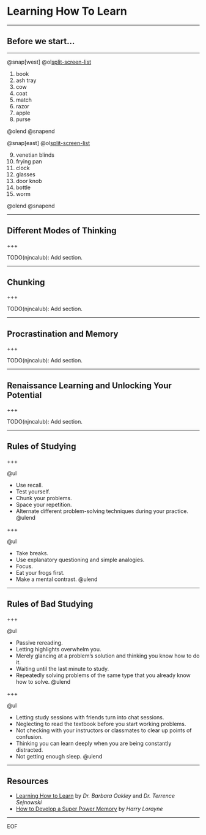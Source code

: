 # Learning How To Learn

---

## Before we start...

---

@snap[west]
@ol[split-screen-list](false)

1. book
2. ash tray
3. cow
4. coat
5. match
6. razor
7. apple
8. purse

@olend
@snapend

@snap[east]
@ol[split-screen-list](false)

9.  venetian blinds
10. frying pan
11. clock
12. glasses
13. door knob
14. bottle
15. worm

@olend
@snapend

---

## Different Modes of Thinking

+++

TODO(njncalub): Add section.

---

## Chunking

+++

TODO(njncalub): Add section.

---

## Procrastination and Memory

+++

TODO(njncalub): Add section.

---

## Renaissance Learning and Unlocking Your Potential

+++

TODO(njncalub): Add section.

---

## Rules of Studying

+++

@ul
- Use recall.
- Test yourself.
- Chunk your problems.
- Space your repetition.
- Alternate different problem-solving techniques during your practice.
@ulend

+++

@ul
- Take breaks.
- Use explanatory questioning and simple analogies.
- Focus.
- Eat your frogs first.
- Make a mental contrast.
@ulend

---

## Rules of Bad Studying

+++

@ul
- Passive rereading.
- Letting highlights overwhelm you.
- Merely glancing at a problem’s solution and thinking you know how to do it.
- Waiting until the last minute to study.
- Repeatedly solving problems of the same type that you already know how to solve.
@ulend

+++

@ul
- Letting study sessions with friends turn into chat sessions.
- Neglecting to read the textbook before you start working problems.
- Not checking with your instructors or classmates to clear up points of confusion.
- Thinking you can learn deeply when you are being constantly distracted.
- Not getting enough sleep.
@ulend

---

## Resources

* [Learning How to Learn](https://www.coursera.org/learn/learning-how-to-learn) by *Dr. Barbara Oakley* and *Dr. Terrence Sejnowski*
* [How to Develop a Super Power Memory](https://www.amazon.com/How-Develop-Super-Power-Memory/dp/0811901815) by *Harry Lorayne*

---

EOF

